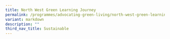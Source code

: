 ```yaml
---
title: North West Green Learning Journey
permalink: /programmes/advocating-green-living/north-west-green-learning-journey/
variant: markdown
description: ""
third_nav_title: Sustainable
---
```

